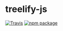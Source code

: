 # treelify-js

[![Travis][build-badge]][build]
[![npm package][npm-badge]][npm]

[build-badge]: https://img.shields.io/travis/mschaeffner/treelify-js/master.png?style=flat-square
[build]: https://travis-ci.org/mschaeffner/treelify-js

[npm-badge]: https://img.shields.io/npm/v/treelify.png?style=flat-square
[npm]: https://www.npmjs.org/package/treelify
